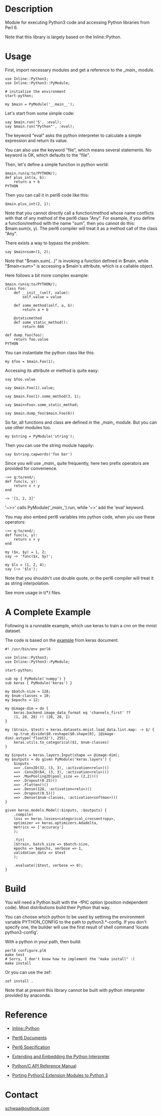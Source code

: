 # Description

Module for executing Python3 code and accessing Python libraries from Perl 6.

Note that this library is largely based on the Inline::Python.

# Usage

First, import necessary modules and get a reference to the \__main__ module.
```
use Inline::Python3;
use Inline::Python3::PyModule;

# initialize the environment
start-python;

my $main = PyModule('__main__');
```
Let's start from some simple code:

```
say $main.run('5', :eval);
say $main.run("Python"', :eval); 
```

The keyword "eval" asks the python interpreter to calculate a simple expression and return its value.

You can also use the keyword "file", which means several statements.  No keyword is OK, which defaults to the "file".

Then, let's define a simple function in python world:

```
$main.run(q:to/PYTHON/);
def plus_int(a, b):
	return a + b
PYTHON
```
Then you can call it in perl6 code like this:
```
$main.plus_int(2, 1);
```

Note that you cannot directly call a function/method whose name conflicts with that of any method of the perl6 class "Any". For example, if you define a function/method with the name "sum", then you cannot do this: $main.sum(x, y). The perl6 compiler will treat it as a method call of the class "Any".

 There exists  a way to bypass the problem:

```
say $main<sum>(1, 2);
```

Note that "$main.sum(...)" is invoking a function defined in $main, while "$main\<sum>" is accessing a $main's attribute, which is a callable object. 

Here follows a bit more complex example:

```
$main.run(q:to/PYTHON/);
class Foo:
    def __init__(self, value):
        self.value = value
  
    def some_method(self, a, b):
        return a + b
        
	@staticmethod
    def some_static_method():
    	return 666
	
def dump_foo(foo):
    return foo.value
PYTHON
```

You can instantiate the python class like this:

```
my $foo = $main.Foo(1);
```

Accessing its attribute or method is quite easy:

```
say $foo.value 

say $main.Foo(1).value;

say $main.Foo(1).some_method(3, 1);

say $main<Foo>.some_static_method;

say $main.dump_foo($main.Foo(6))
```

So far,  all functions and class are defined in the \__main__ module. But you can  use other modules too.

```
my $string = PyModule('string');
```

Then you can use the string module happily:

```
say $string.capwords('foo bar')
```

Since you will use \__main__ quite frequently, here two prefix operators are provided for convenience.

    ~>> q:to/end/;
    def func(x, y):
        return x + y
    end
    
    ~> '[1, 2, 3]'
'~>>' calls PyModule('\__main__').run, while '~>' add the 'eval' keyword. 

You may also embed perl6 variables into python code, when you use these operators:

```
~>> q:to/end/;
def func(x, y):
    return x + y
end

my ($x, $y) = 1, 2;
say ~> 'func($x, $y)';
    
my $ls = (1, 2, 4);
say (~> '$ls');
```

Note that you shouldn't use double quote, or the perl6 compiler will treat it as string interpolation.

See more usage in t/*.t files.

# A Complete Example

Following is a runnable example, which use keras to train a cnn on the mnist dataset.

The code is based on the [example](https://github.com/keras-team/keras/blob/master/examples/mnist_cnn.py) from keras document.

```
#! /usr/bin/env perl6

use Inline::Python3;
use Inline::Python3::PyModule;

start-python;

sub np { PyModule('numpy') }
sub keras { PyModule('keras') }

my $batch-size = 128;
my $num-classes = 10;
my $epochs = 12;

my @image-dim = do {
    keras.backend.image_data_format eq 'channels_first' ??
    (1, 28, 28) !! (28, 28, 1)
}

my ($train, $test) = keras.datasets.mnist.load_data.list.map: -> $/ {
    np.true_divide($0.reshape($0.shape[0], |@image-dim).astype('float32'), 255),
    keras.utils.to_categorical($1, $num-classes)
}

my $inputs = keras.layers.Input(shape => @image-dim);
my $outputs = do given PyModule('keras.layers') {
    $inputs
    ==> .Conv2D(32, (3, 3), :activation<relu>)()
    ==> .Conv2D(64, (3, 3), :activation<relu>)()
    ==> .MaxPooling2D(pool_size => (2,2))()
    ==> .Dropout(0.25)()
    ==> .Flatten()()
    ==> .Dense(128, :activation<relu>)()
    ==> .Dropout(0.5)()
    ==> .Dense($num-classes, :activation<softmax>)()
}

given keras.models.Model(:$inputs, :$outputs) {
    .compile(
	loss => keras.losses<categorical_crossentropy>,
	optimizer => keras.optimizers.Adadelta,
	metrics => ['accuracy']
    );

    .fit(
	|$train, batch_size => $batch-size,
	epochs => $epochs, verbose => 1,
	validation_data => $test
    );

    .evaluate(|$test, verbose => 0);
}
```

# Build

You will need a Python built with the -fPIC option (position independent code). Most distributions build their Python that way. 

You can choose which python to be used by settinng the environment variable PYTHON_CONFIG to the path to python3.*-config.  If you don't specify one, the builder will use the first result of shell command 'locate python3-config'.


With a python in your path, then build:

```
perl6 configure.pl6
make test
# Sorry, I don't know how to implement the "make install" :(
make install
```

Or you can use the zef:

```
zef install .
```

Note that at present this library cannot be built with python interpreter provided by anaconda.

# Reference

- [Inline::Python](https://github.com/niner/Inline-Python)

- [Perl6 Documents](https://docs.perl6.org)

- [Perl6 Specification](https://design.perl6.org/)

- [Extending and Embedding the Python Interpreter](https://docs.python.org/3/extending/index.html)

- [Python/C API Reference Manual](https://docs.python.org/3/c-api/index.html)

- [Porting Python2 Extension Modules to Python 3](https://docs.python.org/3.6/howto/cporting.html?highlight=pymodinit_func)



# Contact

schwaa@outlook.com
